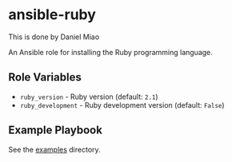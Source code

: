 # ansible-ruby


This is done by Daniel Miao

An Ansible role for installing the Ruby programming language.

## Role Variables

- `ruby_version` - Ruby version (default: `2.1`)
- `ruby_development` - Ruby development version (default: `False`)

## Example Playbook

See the [examples](./examples/) directory.
